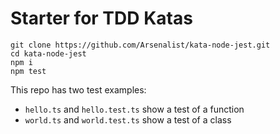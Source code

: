 # Starter for TDD Katas

```
git clone https://github.com/Arsenalist/kata-node-jest.git
cd kata-node-jest
npm i
npm test
```
This repo has two test examples:

- `hello.ts` and `hello.test.ts` show a test of a function 
- `world.ts` and `world.test.ts` show a test of a class
